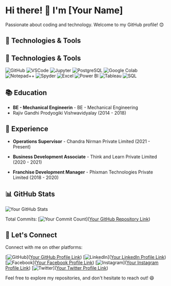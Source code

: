 # Hi there! 👋 I'm [Your Name]

Passionate about coding and technology. Welcome to my GitHub profile! 😊

## 🔧 Technologies & Tools

## 🔧 Technologies & Tools


![GitHub](https://img.shields.io/badge/-GitHub-181717?style=flat&logo=github)
![VSCode](https://img.shields.io/badge/-VSCode-007ACC?style=flat&logo=visual-studio-code&logoColor=white)
![Jupyter](https://img.shields.io/badge/-Jupyter-F37626?style=flat&logo=jupyter&logoColor=white)
![PostgreSQL](https://img.shields.io/badge/-PostgreSQL-336791?style=flat&logo=postgresql&logoColor=white)
![Google Colab](https://img.shields.io/badge/-Google%20Colab-F9AB00?style=flat&logo=google-colab&logoColor=white)
![Notepad++](https://img.shields.io/badge/-Notepad++-90E59A?style=flat&logo=notepad%2B%2B&logoColor=white)
![Spyder](https://img.shields.io/badge/-Spyder-FFD43B?style=flat&logo=spyder-ide&logoColor=white)
![Excel](https://img.shields.io/badge/-Excel-217346?style=flat&logo=microsoft-excel&logoColor=white)
![Power BI](https://img.shields.io/badge/-Power%20BI-F2C811?style=flat&logo=power-bi&logoColor=black)
![Tableau](https://img.shields.io/badge/-Tableau-E97627?style=flat&logo=tableau&logoColor=white)
![SQL](https://img.shields.io/badge/-SQL-4479A1?style=flat&logo=sql&logoColor=white)


## 📚 Education

- **BE - Mechanical Engineerin** - BE - Mechanical Engineering
- Rajiv Gandhi Prodyogiki Vishwavidyalay (2014 - 2018)

## 💼 Experience

- **Operations Supervisor** - Chandra Nirman Private Limited (2021 - Present)

- **Business Development Associate** - Think and Learn Private Limited (2020 - 2021)
  
- **Franchise Development Manager** - Phixman Technologies Private Limited (2018 - 2020)

## 📊 GitHub Stats

![Your GitHub Stats](https://github-readme-stats.vercel.app/api?username=yourusername&show_icons=true&count_private=true&hide=prs&theme=radical)

Total Commits: [![Your Commit Count](https://img.shields.io/github/commit-activity/m/yourusername/yourrepository?label=Total%20Commits&style=flat&color=success)]([Your GitHub Repository Link](https://github.com/Sankhdeep?tab=repositories))

  

## 📱 Let's Connect

Connect with me on other platforms:

[![GitHub](https://img.shields.io/badge/GitHub-100000?style=flat&logo=github&logoColor=white)]([Your GitHub Profile Link](https://github.com/Sankhdeep))
[![LinkedIn](https://img.shields.io/badge/LinkedIn-0077B5?style=flat&logo=linkedin&logoColor=white)]([Your LinkedIn Profile Link](https://www.linkedin.com/in/sankhdeep-goswami/))
[![Facebook](https://img.shields.io/badge/Facebook-1877F2?style=flat&logo=facebook&logoColor=white)]([Your Facebook Profile Link](https://www.facebook.com/profile.php?id=100088551794313))
[![Instagram](https://img.shields.io/badge/Instagram-E4405F?style=flat&logo=instagram&logoColor=white)]([Your Instagram Profile Link](https://www.instagram.com/sankhdeep_goswami/))
[![Twitter](https://img.shields.io/badge/Twitter-1DA1F2?style=flat&logo=twitter&logoColor=white)]([Your Twitter Profile Link](https://twitter.com/SankhdeepGoswam))

Feel free to explore my repositories, and don't hesitate to reach out! 😄
